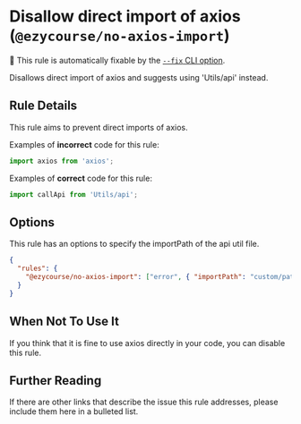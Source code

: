 # Disallow direct import of axios (`@ezycourse/no-axios-import`)

🔧 This rule is automatically fixable by the [`--fix` CLI option](https://eslint.org/docs/latest/user-guide/command-line-interface#--fix).

<!-- end auto-generated rule header -->

Disallows direct import of axios and suggests using 'Utils/api' instead.

## Rule Details

This rule aims to prevent direct imports of axios.

Examples of **incorrect** code for this rule:

```ts
import axios from 'axios';
```

Examples of **correct** code for this rule:

```ts
import callApi from 'Utils/api';

```

## Options

This rule has an options to specify the importPath of the api util file.

```json
{
  "rules": {
    "@ezycourse/no-axios-import": ["error", { "importPath": "custom/path" }]
  }
}
```

## When Not To Use It

If you think that it is fine to use axios directly in your code, you can disable this rule.

## Further Reading

If there are other links that describe the issue this rule addresses, please include them here in a bulleted list.
